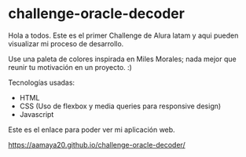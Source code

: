 # challenge-oracle-decoder

Hola a todos.
Este es el primer Challenge de Alura latam y aqui pueden visualizar mi proceso de desarrollo.

Use una paleta de colores inspirada en Miles Morales; nada mejor que reunir tu motivación en un proyecto. :)

Tecnologías usadas:
* HTML
* CSS (Uso de flexbox y media queries para responsive design)
* Javascript

Este es el enlace para poder ver mi aplicación web.

https://aamaya20.github.io/challenge-oracle-decoder/
